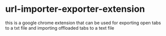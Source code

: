 # url-importer-exporter-extension
this is a google chrome extension that can be used for exporting open tabs to a txt file and importing offloaded tabs to a text file  
